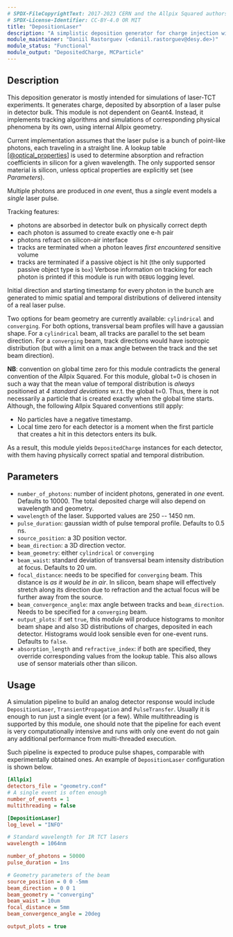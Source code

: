 ```yaml
---
# SPDX-FileCopyrightText: 2017-2023 CERN and the Allpix Squared authors
# SPDX-License-Identifier: CC-BY-4.0 OR MIT
title: "DepositionLaser"
description: "A simplistic deposition generator for charge injection with a laser"
module_maintainer: "Daniil Rastorguev (<daniil.rastorguev@desy.de>)"
module_status: "Functional"
module_output: "DepositedCharge, MCParticle"
---
```


## Description

This deposition generator is mostly intended for simulations of laser-TCT experiments.
It generates charge, deposited by absorption of a laser pulse in detector bulk.
This module is not dependent on Geant4. Instead, it implements tracking algorithms and simulations of corresponding physical phenomena by its own, using internal Allpix geometry.

Current implementation assumes that the laser pulse is a bunch of point-like photons, each traveling in a straight line. A lookup table \[[@optical_properties]\] is used to determine absorption and refraction coefficients in silicon for a given wavelength.
The only supported sensor material is silicon, unless optical properties are explicitly set (see *Parameters*).

Multiple photons are produced in *one* event, thus a *single* event models a *single* laser pulse.


Tracking features:

* photons are absorbed in detector bulk on physically correct depth
* each photon is assumed to create exactly one e-h pair
* photons refract on silicon-air interface
* tracks are terminated when a photon leaves *first encountered* sensitive volume
* tracks are terminated if a passive object is hit (the only supported passive object type is `box`)
Verbose information on tracking for each photon is printed if this module is run with `DEBUG` logging level.

Initial direction and starting timestamp for every photon in the bunch are generated to mimic
spatial and temporal distributions of delivered intensity of a real laser pulse.

Two options for beam geometry are currently available: `cylindrical` and `converging`.
For both options, transversal beam profiles will have a gaussian shape.
For a `cylindrical` beam, all tracks are parallel to the set beam direction.
For a `converging` beam, track directions would have isotropic distribution (but with a limit on a max angle between the
track and the set beam direction).

**NB**: convention on global time zero for this module contradicts the general convention of the Allpix Squared.
For this module, global t=0 is chosen in such a way that the mean value of temporal distribution is *always* positioned at
*4 standard deviations*  w.r.t. the global t=0.
Thus, there is not necessarily a particle that is created exactly when the global time starts.
Although, the following Allpix Squared conventions still apply:

* No particles have a negative timestamp.
* Local time zero for each detector is a moment when the first particle that creates a hit in this detectors enters its bulk.

As a result, this module yields `DepositedCharge` instances for each detector, with them having physically correct spatial
and temporal distribution.


## Parameters

* `number_of_photons`: number of incident photons, generated in *one* event. Defaults to 10000. The total deposited charge
  will also depend on wavelength and geometry.
* `wavelength` of the laser. Supported values are 250 -- 1450 nm.
* `pulse_duration`: gaussian width of pulse temporal profile. Defaults to 0.5 ns.
* `source_position`: a 3D position vector.
* `beam_direction`: a 3D direction vector.
* `beam_geometry`: either `cylindrical` or `converging`
* `beam_waist`: standard deviation of transversal beam intensity distribution at focus. Defaults to 20 um.
* `focal_distance`: needs to be specified for `converging` beam. This distance is *as it would be in air*. In silicon, beam
  shape will effectively stretch along its direction due to refraction and the actual focus will be further away from the
  source.
* `beam_convergence_angle`: max angle between tracks and `beam_direction`. Needs to be specified for a `converging` beam.
* `output_plots`: if set `true`, this module will produce histograms to monitor beam shape and also 3D distributions of charges, deposited in each detector. Histograms would look sensible even for one-event runs. Defaults to `false`.
* `absorption_length` and `refractive_index`: if both are specified, they override corresponding values from the lookup table. This also allows use of sensor materials other than silicon.

## Usage
A simulation pipeline to build an analog detector response would include `DepositionLaser`, `TransientPropagation` and
`PulseTransfer`.
Usually it is enough to run just a single event (or a few).
While multithreading is supported by this module, one should note that the pipeline for each event is very computationally
intensive and runs with only one event do not gain any additional performance from multi-threaded execution.

Such pipeline is expected to produce pulse shapes, comparable with experimentally obtained ones. An example of
`DepositionLaser` configuration is shown below.

```ini
[Allpix]
detectors_file = "geometry.conf"
# A single event is often enough
number_of_events = 1
multithreading = false

[DepositionLaser]
log_level = "INFO"

# Standard wavelength for IR TCT lasers
wavelength = 1064nm

number_of_photons = 50000
pulse_duration = 1ns

# Geometry parameters of the beam
source_position = 0 0 -5mm
beam_direction = 0 0 1
beam_geometry = "converging"
beam_waist = 10um
focal_distance = 5mm
beam_convergence_angle = 20deg

output_plots = true
```


[@optical_properties]: https://doi.org/10.1002/pip.4670030303
